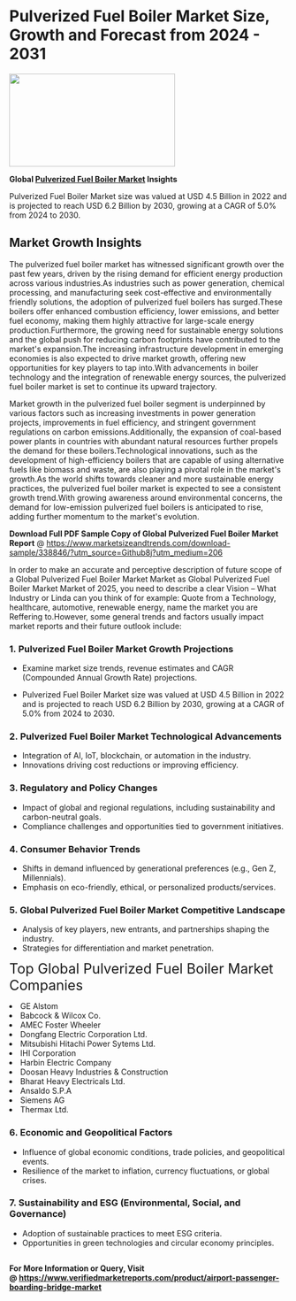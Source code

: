<H1>Pulverized Fuel Boiler Market Size, Growth and Forecast from 2024 - 2031</H1><img class="aligncenter size-medium wp-image-584254" src="https://thirdeyenews.in/wp-content/uploads/2024/09/Global-Market-Research-300x168.jpeg" alt="" width="300" height="168" /><p><strong>Global&nbsp;<a href="https://www.marketsizeandtrends.com/download-sample/338846/?utm_source=Github8j?utm_medium=206">Pulverized Fuel Boiler Market</a> Insights</strong></p><p>Pulverized Fuel Boiler Market size was valued at USD 4.5 Billion in 2022 and is projected to reach USD 6.2 Billion by 2030, growing at a CAGR of 5.0% from 2024 to 2030.</p><p><h2>Market Growth Insights</h2> <p>The pulverized fuel boiler market has witnessed significant growth over the past few years, driven by the rising demand for efficient energy production across various industries.As industries such as power generation, chemical processing, and manufacturing seek cost-effective and environmentally friendly solutions, the adoption of pulverized fuel boilers has surged.These boilers offer enhanced combustion efficiency, lower emissions, and better fuel economy, making them highly attractive for large-scale energy production.Furthermore, the growing need for sustainable energy solutions and the global push for reducing carbon footprints have contributed to the market's expansion.The increasing infrastructure development in emerging economies is also expected to drive market growth, offering new opportunities for key players to tap into.With advancements in boiler technology and the integration of renewable energy sources, the pulverized fuel boiler market is set to continue its upward trajectory.</p> <p>Market growth in the pulverized fuel boiler segment is underpinned by various factors such as increasing investments in power generation projects, improvements in fuel efficiency, and stringent government regulations on carbon emissions.Additionally, the expansion of coal-based power plants in countries with abundant natural resources further propels the demand for these boilers.Technological innovations, such as the development of high-efficiency boilers that are capable of using alternative fuels like biomass and waste, are also playing a pivotal role in the market's growth.As the world shifts towards cleaner and more sustainable energy practices, the pulverized fuel boiler market is expected to see a consistent growth trend.With growing awareness around environmental concerns, the demand for low-emission pulverized fuel boilers is anticipated to rise, adding further momentum to the market's evolution.</p> <p><span class=""><strong>Download Full PDF Sample Copy of Global Pulverized Fuel Boiler Market Report</strong> @ <a href="https://www.marketsizeandtrends.com/download-sample/338846/?utm_source=Github8j?utm_medium=206" target="_blank">https://www.marketsizeandtrends.com/download-sample/338846/?utm_source=Github8j?utm_medium=206</a></span></p><p>In order to make an accurate and perceptive description of future scope of a Global&nbsp;Pulverized Fuel Boiler Market Market as Global&nbsp;Pulverized Fuel Boiler Market Market of 2025, you need to describe a clear Vision &ndash; What Industry or Linda can you think of for example: Quote from a Technology, healthcare, automotive, renewable energy, name the market you are Reffering to.However, some general trends and factors usually impact market reports and their future outlook include:</p><h3>1.&nbsp;<strong>Pulverized Fuel Boiler Market Growth Projections</strong></h3><ul><li>Examine market size trends, revenue estimates and CAGR (Compounded Annual Growth Rate) projections.</li><li><p>Pulverized Fuel Boiler Market size was valued at USD 4.5 Billion in 2022 and is projected to reach USD 6.2 Billion by 2030, growing at a CAGR of 5.0% from 2024 to 2030.</p></li></ul><h3>2.&nbsp;<strong>Pulverized Fuel Boiler Market Technological Advancements</strong></h3><ul><li>Integration of AI, IoT, blockchain, or automation in the industry.</li><li>Innovations driving cost reductions or improving efficiency.</li></ul><h3>3.&nbsp;<strong>Regulatory and Policy Changes</strong></h3><ul><li>Impact of global and regional regulations, including sustainability and carbon-neutral goals.</li><li>Compliance challenges and opportunities tied to government initiatives.</li></ul><h3>4.&nbsp;<strong>Consumer Behavior Trends</strong></h3><ul><li>Shifts in demand influenced by generational preferences (e.g., Gen Z, Millennials).</li><li>Emphasis on eco-friendly, ethical, or personalized products/services.</li></ul><h3>5.&nbsp;<strong>Global Pulverized Fuel Boiler Market Competitive Landscape</strong></h3><ul><li>Analysis of key players, new entrants, and partnerships shaping the industry.</li><li>Strategies for differentiation and market penetration.</li></ul><p data-pm-slice="1 1 []"><span style="color: inherit; font-family: inherit; font-size: 25px;">Top Global Pulverized Fuel Boiler Market Companies</span></p><div class="" data-test-id=""><p><li>GE Alstom</li><li> Babcock & Wilcox Co.</li><li> AMEC Foster Wheeler</li><li> Dongfang Electric Corporation Ltd.</li><li> Mitsubishi Hitachi Power Sytems Ltd.</li><li> IHI Corporation</li><li> Harbin Electric Company</li><li> Doosan Heavy Industries & Construction</li><li> Bharat Heavy Electricals Ltd.</li><li> Ansaldo S.P.A</li><li> Siemens AG</li><li> Thermax Ltd.</li></p></div><h3>6.&nbsp;<strong>Economic and Geopolitical Factors</strong></h3><ul><li>Influence of global economic conditions, trade policies, and geopolitical events.</li><li>Resilience of the market to inflation, currency fluctuations, or global crises.</li></ul><h3>7.&nbsp;<strong>Sustainability and ESG (Environmental, Social, and Governance)</strong></h3><ul><li>Adoption of sustainable practices to meet ESG criteria.</li><li>Opportunities in green technologies and circular economy principles.</li></ul><h2><strong style="font-size: 14px;">For More Information or Query, Visit @&nbsp;</strong><a style="background-color: #ffffff; font-size: 14px;" href="https://www.marketsizeandtrends.com/report/pulverized-fuel-boiler-market/" target="_blank">https://www.verifiedmarketreports.com/product/airport-passenger-boarding-bridge-market</a></h2>